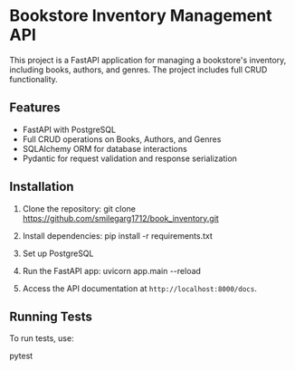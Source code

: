 # Bookstore Inventory Management API

This project is a FastAPI application for managing a bookstore's inventory, including books, authors, and genres. The project includes full CRUD functionality.

## Features

- FastAPI with PostgreSQL
- Full CRUD operations on Books, Authors, and Genres
- SQLAlchemy ORM for database interactions
- Pydantic for request validation and response serialization

## Installation

1. Clone the repository:
git clone https://github.com/smilegarg1712/book_inventory.git

2. Install dependencies:
pip install -r requirements.txt

3. Set up PostgreSQL

4. Run the FastAPI app:
uvicorn app.main
--reload

5. Access the API documentation at `http://localhost:8000/docs`.

## Running Tests

To run tests, use:

pytest



